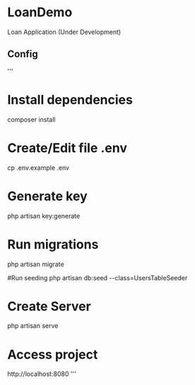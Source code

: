 # LoanDemo
Loan Application (Under Development)

## Config
'''
# Install dependencies
composer install

# Create/Edit file .env
cp .env.example .env

# Generate key
php artisan key:generate

# Run migrations
php artisan migrate

#Run seeding
php artisan db:seed --class=UsersTableSeeder

# Create Server
php artisan serve

# Access project
http://localhost:8080
'''
